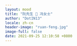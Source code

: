 ```yaml
---
layout: mood
title: "阮先生 💖 冯女士"
author: "DotIN13"
locale: zh-cn
header-image: "ruan-feng.jpg"
image-full: false
date: 2021-09-25 12:10:58 +0800
---
```

